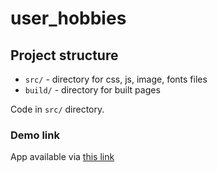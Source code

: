 # user_hobbies

## Project structure

- `src/` - directory for css, js, image, fonts files
- `build/` - directory for built pages

Code in `src/` directory.

### Demo link

App available via [this link](https://serdavydko.github.io/user_hobbies/)
